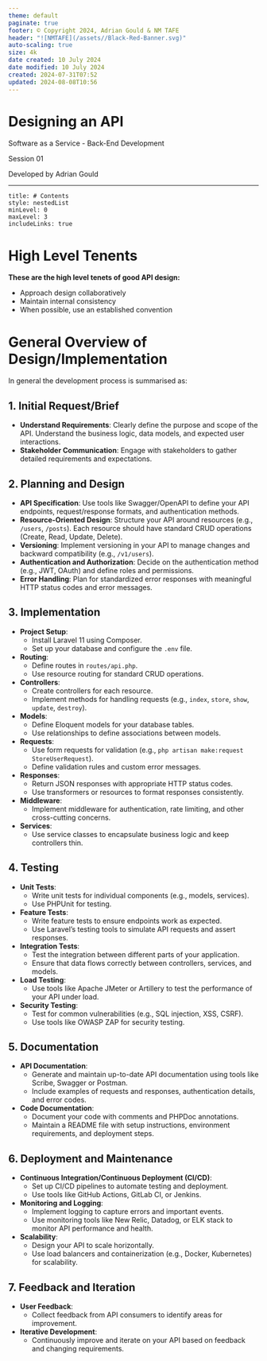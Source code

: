 ```yaml
---
theme: default
paginate: true
footer: © Copyright 2024, Adrian Gould & NM TAFE
header: "![NMTAFE](/assets//Black-Red-Banner.svg)"
auto-scaling: true
size: 4k
date created: 10 July 2024
date modified: 10 July 2024
created: 2024-07-31T07:52
updated: 2024-08-08T10:56
---
```


# Designing an API

Software as a Service - Back-End Development

Session 01

Developed by Adrian Gould

---

```table-of-contents
title: # Contents
style: nestedList
minLevel: 0
maxLevel: 3
includeLinks: true
```

# High Level Tenents

**These are the high level tenets of good API design:**

- Approach design collaboratively
- Maintain internal consistency
- When possible, use an established convention

# General Overview of Design/Implementation

In general the development process is summarised as:
## 1. Initial Request/Brief
- **Understand Requirements**: Clearly define the purpose and scope of the API. Understand the business logic, data models, and expected user interactions.
- **Stakeholder Communication**: Engage with stakeholders to gather detailed requirements and expectations.

## 2. Planning and Design
- **API Specification**: Use tools like Swagger/OpenAPI to define your API endpoints, request/response formats, and authentication methods.
- **Resource-Oriented Design**: Structure your API around resources (e.g., `/users`, `/posts`). Each resource should have standard CRUD operations (Create, Read, Update, Delete).
- **Versioning**: Implement versioning in your API to manage changes and backward compatibility (e.g., `/v1/users`).
- **Authentication and Authorization**: Decide on the authentication method (e.g., JWT, OAuth) and define roles and permissions.
- **Error Handling**: Plan for standardized error responses with meaningful HTTP status codes and error messages.

## 3. Implementation
- **Project Setup**:
  - Install Laravel 11 using Composer.
  - Set up your database and configure the `.env` file.
- **Routing**:
  - Define routes in `routes/api.php`.
  - Use resource routing for standard CRUD operations.
- **Controllers**:
  - Create controllers for each resource.
  - Implement methods for handling requests (e.g., `index`, `store`, `show`, `update`, `destroy`).
- **Models**:
  - Define Eloquent models for your database tables.
  - Use relationships to define associations between models.
- **Requests**:
  - Use form requests for validation (e.g., `php artisan make:request StoreUserRequest`).
  - Define validation rules and custom error messages.
- **Responses**:
  - Return JSON responses with appropriate HTTP status codes.
  - Use transformers or resources to format responses consistently.
- **Middleware**:
  - Implement middleware for authentication, rate limiting, and other cross-cutting concerns.
- **Services**:
  - Use service classes to encapsulate business logic and keep controllers thin.

## 4. Testing
- **Unit Tests**:
  - Write unit tests for individual components (e.g., models, services).
  - Use PHPUnit for testing.
- **Feature Tests**:
  - Write feature tests to ensure endpoints work as expected.
  - Use Laravel’s testing tools to simulate API requests and assert responses.
- **Integration Tests**:
  - Test the integration between different parts of your application.
  - Ensure that data flows correctly between controllers, services, and models.
- **Load Testing**:
  - Use tools like Apache JMeter or Artillery to test the performance of your API under load.
- **Security Testing**:
  - Test for common vulnerabilities (e.g., SQL injection, XSS, CSRF).
  - Use tools like OWASP ZAP for security testing.

## 5. Documentation
- **API Documentation**:
  - Generate and maintain up-to-date API documentation using tools like Scribe, Swagger or Postman.
  - Include examples of requests and responses, authentication details, and error codes.
- **Code Documentation**:
  - Document your code with comments and PHPDoc annotations.
  - Maintain a README file with setup instructions, environment requirements, and deployment steps.

## 6. Deployment and Maintenance
- **Continuous Integration/Continuous Deployment (CI/CD)**:
  - Set up CI/CD pipelines to automate testing and deployment.
  - Use tools like GitHub Actions, GitLab CI, or Jenkins.
- **Monitoring and Logging**:
  - Implement logging to capture errors and important events.
  - Use monitoring tools like New Relic, Datadog, or ELK stack to monitor API performance and health.
- **Scalability**:
  - Design your API to scale horizontally.
  - Use load balancers and containerization (e.g., Docker, Kubernetes) for scalability.

## 7. Feedback and Iteration
- **User Feedback**:
  - Collect feedback from API consumers to identify areas for improvement.
- **Iterative Development**:
  - Continuously improve and iterate on your API based on feedback and changing requirements.

